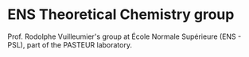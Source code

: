 # ENS Theoretical Chemistry group 

Prof. Rodolphe Vuilleumier's group at École Normale Supérieure (ENS - PSL), part of the PASTEUR laboratory. 


<!-- <style>
  button {
    border: 1px solid black;
    border-radius: 5px;
    padding: 8px 15px;
    font-size: 20px;
  }
  button a {
    color: black;
    text-decoration: none;
    filter: invert(0%);
    transition: filter 1000000s;
    font-weight: bold;
    display: flex;
    align-items: center;
    justify-content: center;
    height: 100%;
  }
  button a img {
    margin-right: 8px;
  }
  button:hover {
    background-color: black;
    border-color: white;
  }
  button:hover a {
    color: white;
    filter: invert(100%);
  }
  button:hover a img {
    filter: invert(100%);
  }
</style>
<button>
  <a href="https://www.chimie.ens.fr/recherche/laboratoire-pasteur/" target="_blank">
    <img src="https://cdn-icons-png.flaticon.com/512/2721/2721688.png" alt="PDF icon" width="30px">
    PASTEUR Lab
  </a>
</button> -->

